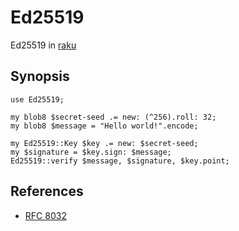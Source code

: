 # Ed25519
Ed25519 in [raku](http://raku.org)

## Synopsis

    use Ed25519;

    my blob8 $secret-seed .= new: (^256).roll: 32;
    my blob8 $message = "Hello world!".encode;

    my Ed25519::Key $key .= new: $secret-seed;
    my $signature = $key.sign: $message;
    Ed25519::verify $message, $signature, $key.point;
   
   
References
----------

* [RFC 8032](http://www.rfc-editor.org/info/rfc8032)
